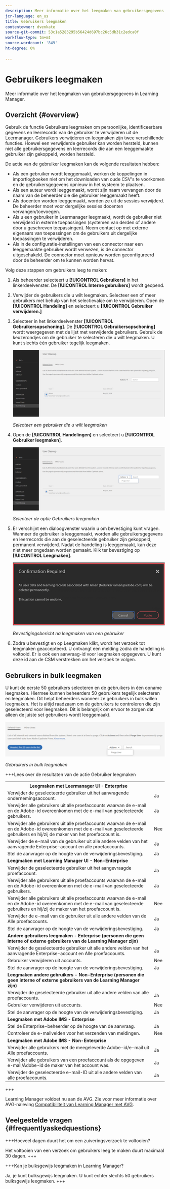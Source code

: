 ```yaml
---
description: Meer informatie over het leegmaken van gebruikersgegevens in Learning Manager.
jcr-language: en_us
title: Gebruikers leegmaken
contentowner: dvenkate
source-git-commit: 53c1a5283295b56424d697bc26c5db31c2edca0f
workflow-type: tm+mt
source-wordcount: '849'
ht-degree: 0%

---
```




# Gebruikers leegmaken

Meer informatie over het leegmaken van gebruikersgegevens in Learning Manager.

## Overzicht {#overview}

Gebruik de functie Gebruikers leegmaken om persoonlijke, identificeerbare gegevens en leerrecords van de gebruiker te verwijderen uit de Leermanager. Gebruikers verwijderen en leegmaken zijn twee verschillende functies. Hoewel een verwijderde gebruiker kan worden hersteld, kunnen niet alle gebruikersgegevens en leerrecords die aan een leeggemaakte gebruiker zijn gekoppeld, worden hersteld.

De actie van de gebruiker leegmaken kan de volgende resultaten hebben:

* Als een gebruiker wordt leeggemaakt, werken de koppelingen in importlogboeken niet om het downloaden van oude CSV&#39;s te voorkomen en de gebruikersgegevens opnieuw in het systeem te plaatsen.
* Als een auteur wordt leeggemaakt, wordt zijn naam vervangen door de naam van de beheerder die die gebruiker leeggemaakt heeft.
* Als docenten worden leeggemaakt, worden ze uit de sessies verwijderd. De beheerder moet voor dergelijke sessies docenten vervangen/toevoegen.
* Als u een gebruiker in Leermanager leegmaakt, wordt de gebruiker niet verwijderd in externe toepassingen (systemen van derden of andere door u geschreven toepassingen). Neem contact op met externe eigenaars van toepassingen om de gebruikers uit dergelijke toepassingen te verwijderen.
* Als in de configuratie-instellingen van een connector naar een leeggemaakte gebruiker wordt verwezen, is de connector uitgeschakeld. De connector moet opnieuw worden geconfigureerd door de beheerder om te kunnen worden hervat.

Volg deze stappen om gebruikers leeg te maken:

1. Als beheerder selecteert u **[!UICONTROL Gebruikers]** in het linkerdeelvenster. De **[!UICONTROL Interne gebruikers]** wordt geopend.
1. Verwijder de gebruikers die u wilt leegmaken. Selecteer een of meer gebruikers met behulp van het selectievakje om te verwijderen. Open de **[!UICONTROL Handeling]** en selecteert u **[!UICONTROL Gebruiker verwijderen.]**
1. Selecteer in het linkerdeelvenster **[!UICONTROL Gebruikersopschoning]**. De **[!UICONTROL Gebruikersopschoning]** wordt weergegeven met de lijst met verwijderde gebruikers. Gebruik de keuzerondjes om de gebruiker te selecteren die u wilt leegmaken. U kunt slechts één gebruiker tegelijk leegmaken.

   ![](assets/purge-1.png)

   *Selecteer een gebruiker die u wilt leegmaken*

1. Open de **[!UICONTROL Handelingen]** en selecteert u **[!UICONTROL Gebruiker leegmaken]**.

   ![](assets/purge-2.png)

   *Selecteer de optie Gebruikers leegmaken*

1. Er verschijnt een dialoogvenster waarin u om bevestiging kunt vragen. Wanneer de gebruiker is leeggemaakt, worden alle gebruikersgegevens en leerrecords die aan de geselecteerde gebruiker zijn gekoppeld, permanent verwijderd. Nadat de handeling is leeggemaakt, kan deze niet meer ongedaan worden gemaakt. Klik ter bevestiging op **[!UICONTROL Leegmaken]**.

   ![](assets/purge-3.png)

   *Bevestigingsbericht na leegmaken van een gebruiker*

1. Zodra u bevestigt en op Leegmaken klikt, wordt het verzoek tot leegmaken geaccepteerd. U ontvangt een melding zodra de handeling is voltooid. Er is ook een aanvraag-id voor leegmaken opgegeven. U kunt deze id aan de CSM verstrekken om het verzoek te volgen.

## Gebruikers in bulk leegmaken

U kunt de eerste 50 gebruikers selecteren en de gebruikers in één opname leegmaken. Hiermee kunnen beheerders 50 gebruikers tegelijk selecteren en leegmaken. Dit helpt beheerders wanneer ze gebruikers in bulk willen leegmaken. Het is altijd raadzaam om de gebruikers te controleren die zijn geselecteerd voor leegmaken. Dit is belangrijk om ervoor te zorgen dat alleen de juiste set gebruikers wordt leeggemaakt.

![](assets/bulk-purge-users.png)

*Gebruikers in bulk leegmaken*

+++Lees over de resultaten van de actie Gebruiker leegmaken

<table>
 <tbody>
  <tr>
   <th><strong>Leegmaken met Leermanager UI - Enterprise</strong></th>
   <th> </th>
  </tr>
  <tr>
   <td>Verwijder de geselecteerde gebruiker uit het aanvragende ondernemingsaccount.<br></td>
   <td>Ja</td>
  </tr>
  <tr>
   <td>Verwijder alle gebruikers uit alle proefaccounts waarvan de e-mail en de Adobe-id overeenkomen met de e-mail van geselecteerde gebruikers.</td>
   <td>Ja</td>
  </tr>
  <tr>
   <td>Verwijder alle gebruikers uit alle proefaccounts waarvan de e-mail en de Adobe-id overeenkomen met de e-mail van geselecteerde gebruikers en hij/zij de maker van het proefaccount is.</td>
   <td>Nee</td>
  </tr>
  <tr>
   <td>Verwijder de e-mail van de gebruiker uit alle andere velden van het aanvragende Enterprise-account en alle proefaccounts.</td>
   <td>Ja</td>
  </tr>
  <tr>
   <td>Stel de aanvrager op de hoogte van de verwijderingsbevestiging.</td>
   <td>Ja</td>
  </tr>
  <tr>
   <td><strong>Leegmaken met Learning Manager UI - Non-Enterprise</strong></td>
   <td> </td>
  </tr>
  <tr>
   <td>Verwijder de geselecteerde gebruiker uit het aangevraagde proefaccount.</td>
   <td>Ja</td>
  </tr>
  <tr>
   <td>Verwijder alle gebruikers uit alle proefaccounts waarvan de e-mail en de Adobe-id overeenkomen met de e-mail van geselecteerde gebruikers.</td>
   <td>Ja</td>
  </tr>
  <tr>
   <td>Verwijder alle gebruikers uit alle proefaccounts waarvan de e-mail en de Adobe-id overeenkomen met de e-mail van geselecteerde gebruikers en hij/zij de maker van het proefaccount is.</td>
   <td>Nee</td>
  </tr>
  <tr>
   <td>Verwijder de e-mail van de gebruiker uit alle andere velden van de Alle proefaccounts.</td>
   <td>Ja</td>
  </tr>
  <tr>
   <td>Stel de aanvrager op de hoogte van de verwijderingsbevestiging.</td>
   <td>Ja</td>
  </tr>
  <tr>
   <td><strong>Andere gebruikers leegmaken - Enterprise (personen die geen interne of externe gebruikers van de Learning Manager zijn)</strong></td>
   <td> </td>
  </tr>
  <tr>
   <td>Verwijder de geselecteerde gebruiker uit alle andere velden van het aanvragende Enterprise-account en Alle proefaccounts.</td>
   <td>Ja</td>
  </tr>
  <tr>
   <td>Gebruiker verwijderen uit accounts.</td>
   <td>Nee</td>
  </tr>
  <tr>
   <td>Stel de aanvrager op de hoogte van de verwijderingsbevestiging. </td>
   <td>Ja</td>
  </tr>
  <tr>
   <td><strong>Leegmaken</strong> <strong>andere gebruikers - Non-Enterprise (personen die geen interne of externe gebruikers van de Learning Manager zijn)</strong></td>
   <td> </td>
  </tr>
  <tr>
   <td>Verwijder de geselecteerde gebruiker uit alle andere velden van alle proefaccounts.</td>
   <td>Ja</td>
  </tr>
  <tr>
   <td>Gebruiker verwijderen uit accounts.</td>
   <td>Nee</td>
  </tr>
  <tr>
   <td>Stel de aanvrager op de hoogte van de verwijderingsbevestiging.</td>
   <td>Ja</td>
  </tr>
  <tr>
   <td><strong>Leegmaken met Adobe IMS - Enterprise</strong></td>
   <td> </td>
  </tr>
  <tr>
   <td>Stel de Enterprise-beheerder op de hoogte van de aanvraag.</td>
   <td>Ja</td>
  </tr>
  <tr>
   <td>Controleer de e-mailvelden voor het verzenden van meldingen.</td>
   <td>Nee</td>
  </tr>
  <tr>
   <td><strong>Leegmaken met Adobe IMS - Non-Enterprise</strong></td>
   <td> </td>
  </tr>
  <tr>
   <td>Verwijder alle gebruikers met de meegeleverde Adobe-id/e-mail uit Alle proefaccounts.</td>
   <td>Ja</td>
  </tr>
  <tr>
   <td>Verwijder alle gebruikers van een proefaccount als de opgegeven e-mail/Adobe-id de maker van het account was.</td>
   <td>Ja</td>
  </tr>
  <tr>
   <td>Verwijder de geselecteerde e-mail-ID uit alle andere velden van alle proefaccounts.</td>
   <td>Ja</td>
  </tr>
 </tbody>
</table>

+++

Learning Manager voldoet nu aan de AVG. Zie voor meer informatie over AVG-naleving  [Compatibiliteit van Learning Manager met AVG](../../kb/prime-gdpr.md).

## Veelgestelde vragen {#frequentlyaskedquestions}

+++Hoeveel dagen duurt het om een zuiveringsverzoek te voltooien?

Het voltooien van een verzoek om gebruikers leeg te maken duurt maximaal 30 dagen.
+++

+++Kan je bulksgewijs leegmaken in Learning Manager?

Ja, je kunt bulksgewijs leegmaken. U kunt echter slechts 50 gebruikers bulksgewijs leegmaken.
+++
